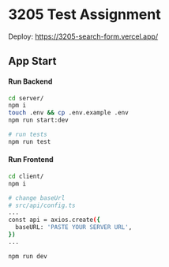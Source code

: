 # 3205 Test Assignment

Deploy: https://3205-search-form.vercel.app/

## App Start

#### Run Backend

```bash
cd server/
npm i
touch .env && cp .env.example .env
npm run start:dev

# run tests
npm run test
```

#### Run Frontend

```bash
cd client/
npm i

# change baseUrl
# src/api/config.ts
...
const api = axios.create({
  baseURL: 'PASTE YOUR SERVER URL',
})
...

npm run dev
```
